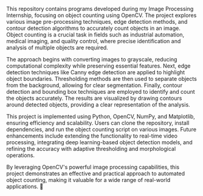 This repository contains programs developed during my Image Processing Internship, focusing on object counting using OpenCV. The project explores various image pre-processing techniques, edge detection methods, and contour detection algorithms to accurately count objects in an image. Object counting is a crucial task in fields such as industrial automation, medical imaging, and quality control, where precise identification and analysis of multiple objects are required.

The approach begins with converting images to grayscale, reducing computational complexity while preserving essential features. Next, edge detection techniques like Canny edge detection are applied to highlight object boundaries. Thresholding methods are then used to separate objects from the background, allowing for clear segmentation. Finally, contour detection and bounding box techniques are employed to identify and count the objects accurately. The results are visualized by drawing contours around detected objects, providing a clear representation of the analysis.

This project is implemented using Python, OpenCV, NumPy, and Matplotlib, ensuring efficiency and scalability. Users can clone the repository, install dependencies, and run the object counting script on various images. Future enhancements include extending the functionality to real-time video processing, integrating deep learning-based object detection models, and refining the accuracy with adaptive thresholding and morphological operations.

By leveraging OpenCV's powerful image processing capabilities, this project demonstrates an effective and practical approach to automated object counting, making it valuable for a wide range of real-world applications. 🚀
